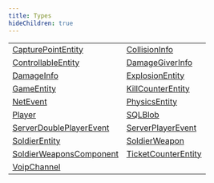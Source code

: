 ```yaml
---
title: Types
hideChildren: true
---
```


|   |   |
| --- | --- |
| [CapturePointEntity](/vext/ref/server/type/capturepointentity) | [CollisionInfo](/vext/ref/server/type/collisioninfo) |
| [ControllableEntity](/vext/ref/server/type/controllableentity) | [DamageGiverInfo](/vext/ref/server/type/damagegiverinfo) |
| [DamageInfo](/vext/ref/server/type/damageinfo) | [ExplosionEntity](/vext/ref/server/type/explosionentity) |
| [GameEntity](/vext/ref/server/type/gameentity) | [KillCounterEntity](/vext/ref/server/type/killcounterentity) |
| [NetEvent](/vext/ref/server/type/netevent) | [PhysicsEntity](/vext/ref/server/type/physicsentity) |
| [Player](/vext/ref/server/type/player) | [SQLBlob](/vext/ref/server/type/sqlblob) |
| [ServerDoublePlayerEvent](/vext/ref/server/type/serverdoubleplayerevent) | [ServerPlayerEvent](/vext/ref/server/type/serverplayerevent) |
| [SoldierEntity](/vext/ref/server/type/soldierentity) | [SoldierWeapon](/vext/ref/server/type/soldierweapon) |
| [SoldierWeaponsComponent](/vext/ref/server/type/soldierweaponscomponent) | [TicketCounterEntity](/vext/ref/server/type/ticketcounterentity) |
| [VoipChannel](/vext/ref/server/type/voipchannel) | |

